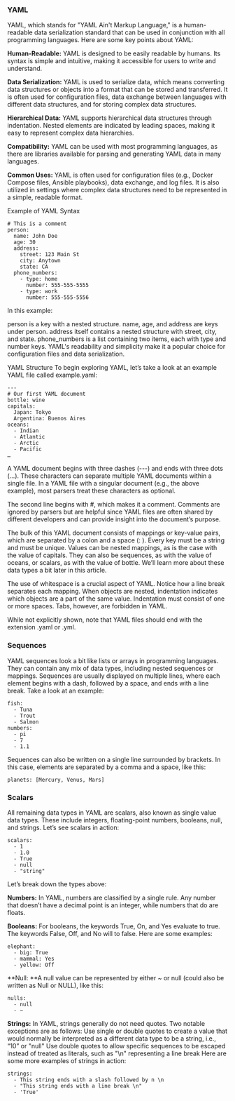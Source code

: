 ### YAML

YAML, which stands for "YAML Ain't Markup Language," is a human-readable data serialization standard that can be used in conjunction with all programming languages. Here are some key points about YAML:

**Human-Readable:** YAML is designed to be easily readable by humans. Its syntax is simple and intuitive, making it accessible for users to write and understand.

**Data Serialization:** YAML is used to serialize data, which means converting data structures or objects into a format that can be stored and transferred. It is often used for configuration files, data exchange between languages with different data structures, and for storing complex data structures.

**Hierarchical Data:** YAML supports hierarchical data structures through indentation. Nested elements are indicated by leading spaces, making it easy to represent complex data hierarchies.

**Compatibility:** YAML can be used with most programming languages, as there are libraries available for parsing and generating YAML data in many languages.

**Common Uses:** YAML is often used for configuration files (e.g., Docker Compose files, Ansible playbooks), data exchange, and log files. It is also utilized in settings where complex data structures need to be represented in a simple, readable format.

Example of YAML Syntax

```
# This is a comment
person:
  name: John Doe
  age: 30
  address:
    street: 123 Main St
    city: Anytown
    state: CA
  phone_numbers:
    - type: home
      number: 555-555-5555
    - type: work
      number: 555-555-5556
```

In this example:

person is a key with a nested structure.
name, age, and address are keys under person.
address itself contains a nested structure with street, city, and state.
phone_numbers is a list containing two items, each with type and number keys.
YAML's readability and simplicity make it a popular choice for configuration files and data serialization.

YAML Structure
To begin exploring YAML, let’s take a look at an example YAML file called example.yaml:
```
---
# Our first YAML document
bottle: wine
capitals:
  Japan: Tokyo
  Argentina: Buenos Aires
oceans:
  - Indian
  - Atlantic
  - Arctic
  - Pacific
…
```


A YAML document begins with three dashes (---) and ends with three dots (…). These characters can separate multiple YAML documents within a single file. In a YAML file with a singular document (e.g., the above example), most parsers treat these characters as optional.

The second line begins with #, which makes it a comment. Comments are ignored by parsers but are helpful since YAML files are often shared by different developers and can provide insight into the document’s purpose.

The bulk of this YAML document consists of mappings or key-value pairs, which are separated by a colon and a space (: ). Every key must be a string and must be unique. Values can be nested mappings, as is the case with the value of capitals. They can also be sequences, as with the value of oceans, or scalars, as with the value of bottle. We’ll learn more about these data types a bit later in this article.

The use of whitespace is a crucial aspect of YAML. Notice how a line break separates each mapping. When objects are nested, indentation indicates which objects are a part of the same value. Indentation must consist of one or more spaces. Tabs, however, are forbidden in YAML.

While not explicitly shown, note that YAML files should end with the extension .yaml or .yml.

### Sequences
YAML sequences look a bit like lists or arrays in programming languages. They can contain any mix of data types, including nested sequences or mappings. Sequences are usually displayed on multiple lines, where each element begins with a dash, followed by a space, and ends with a line break. Take a look at an example:
```
fish:
  - Tuna
  - Trout
  - Salmon
numbers:
  - pi
  - 7
  - 1.1
```
Sequences can also be written on a single line surrounded by brackets. In this case, elements are separated by a comma and a space, like this:
```
planets: [Mercury, Venus, Mars]
```

### Scalars
All remaining data types in YAML are scalars, also known as single value data types. These include integers, floating-point numbers, booleans, null, and strings. Let’s see scalars in action:
```
scalars:
  - 1
  - 1.0
  - True
  - null
  - "string"
```

Let’s break down the types above:

**Numbers:** In YAML, numbers are classified by a single rule. Any number that doesn’t have a decimal point is an integer, while numbers that do are floats.

**Booleans:** For booleans, the keywords True, On, and Yes evaluate to true. The keywords False, Off, and No will to false. Here are some examples:
```
elephant:
  - big: True
  - mammal: Yes
  - yellow: Off
```

**Null: **A null value can be represented by either ~ or null (could also be written as Null or NULL), like this:
```
nulls:
  - null
  - ~
```

**Strings:** In YAML, strings generally do not need quotes. Two notable exceptions are as follows:
Use single or double quotes to create a value that would normally be interpreted as a different data type to be a string, i.e., “10” or "null"
Use double quotes to allow specific sequences to be escaped instead of treated as literals, such as "\n" representing a line break
Here are some more examples of strings in action:
```
strings:
  - This string ends with a slash followed by n \n
  - "This string ends with a line break \n"
  - 'True'
```
